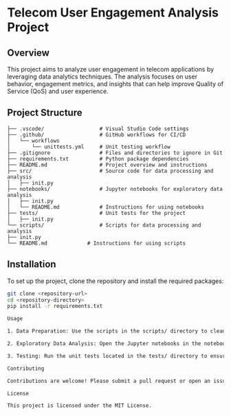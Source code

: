 # Telecom User Engagement Analysis Project

## Overview
This project aims to analyze user engagement in telecom applications by leveraging data analytics techniques. The analysis focuses on user behavior, engagement metrics, and insights that can help improve Quality of Service (QoS) and user experience.

## Project Structure
```
├── .vscode/                  # Visual Studio Code settings
├── .github/                  # GitHub workflows for CI/CD
│   └── workflows
│       └── unittests.yml     # Unit testing workflow
├── .gitignore                # Files and directories to ignore in Git
├── requirements.txt          # Python package dependencies
├── README.md                 # Project overview and instructions
├── src/                      # Source code for data processing and analysis
│   ├── init.py
├── notebooks/                # Jupyter notebooks for exploratory data analysis
│   ├── init.py
│   └── README.md             # Instructions for using notebooks
├── tests/                    # Unit tests for the project
│   ├── init.py
└── scripts/                  # Scripts for data processing and analysis
├── init.py
└── README.md             # Instructions for using scripts
```
## Installation
To set up the project, clone the repository and install the required packages:

```bash
git clone <repository-url>
cd <repository-directory>
pip install -r requirements.txt

Usage

1. Data Preparation: Use the scripts in the scripts/ directory to clean and prepare the data.

2. Exploratory Data Analysis: Open the Jupyter notebooks in the notebooks/ directory to explore the data and visualize insights.

3. Testing: Run the unit tests located in the tests/ directory to ensure code quality.

Contributing

Contributions are welcome! Please submit a pull request or open an issue for any suggestions or improvements.

License

This project is licensed under the MIT License.


